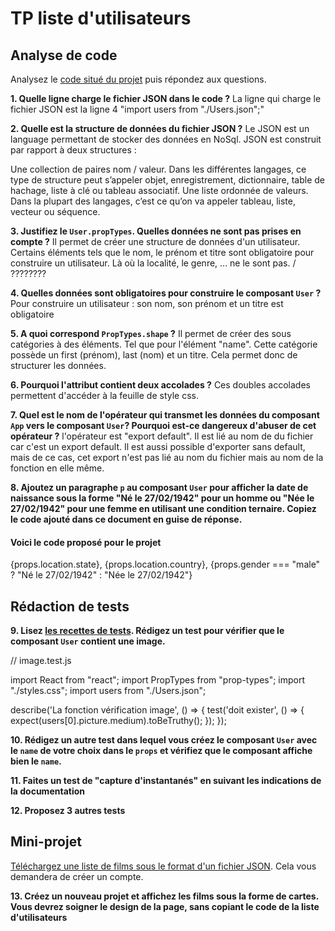 # TP liste d'utilisateurs

## Analyse de code

Analysez le [code situé du projet](https://codesandbox.io/s/tp-props-q0wln?file=/src/App.js) puis répondez aux questions.


**1. Quelle ligne charge le fichier JSON dans le code ?**
La ligne qui charge le fichier JSON est la ligne 4 "import users from "./Users.json";"

**2. Quelle est la structure de données du fichier JSON ?**
Le JSON est un language permettant de stocker des données en NoSql.
JSON est construit par rapport à deux structures :

Une collection de paires nom / valeur. Dans les différentes langages, ce type de structure peut s’appeler objet, enregistrement, dictionnaire, table de hachage, liste à clé ou tableau associatif.
Une liste ordonnée de valeurs. Dans la plupart des langages, c’est ce qu’on va appeler tableau, liste, vecteur ou séquence.

**3. Justifiez le `User.propTypes`. Quelles données ne sont pas prises en compte ?**
Il permet de créer une structure de données d'un utilisateur. Certains éléments tels que le nom, le prénom et titre sont obligatoire pour construire un utilisateur. Là où la localité, le genre, ... ne le sont pas. / ????????

**4. Quelles données sont obligatoires pour construire le composant `User` ?**
Pour construire un utilisateur : son nom, son prénom et un titre est obligatoire

**5. A quoi correspond `PropTypes.shape` ?**
Il permet de créer des sous catégories à des éléments. Tel que pour l'élément "name". Cette catégorie possède un first (prénom), last (nom) et un titre. Cela permet donc de structurer les données.

**6. Pourquoi l'attribut contient deux accolades ?**
Ces doubles accolades permettent d'accéder à la feuille de style css.

**7. Quel est le nom de l'opérateur qui transmet les données du composant `App` vers le composant `User`? Pourquoi est-ce dangereux d'abuser de cet opérateur ?**
l'opérateur est "export default". Il est lié au nom de du fichier car c'est un export default. Il est aussi possible d'exporter sans default, mais de ce cas, cet export n'est pas lié au nom du fichier mais au nom de la fonction en elle même.


**8. Ajoutez un paragraphe `p` au composant `User` pour afficher la date de naissance sous la forme "Né le 27/02/1942" pour un homme ou "Née le 27/02/1942" pour une femme en utilisant une condition ternaire. Copiez le code ajouté dans ce document en guise de réponse.**


#### Voici le code proposé pour le projet

<p>
      {props.location.state}, {props.location.country},
      {props.gender === "male" ? "Né le 27/02/1942" : "Née le 27/02/1942"}
</p>

####

## Rédaction de tests
**9. Lisez [les recettes de tests](https://fr.reactjs.org/docs/testing-recipes.html#gatsby-focus-wrapper). Rédigez un test pour vérifier que le composant `User` contient une image.**

// image.test.js

import React from "react";
import PropTypes from "prop-types";
import "./styles.css";
import users from "./Users.json";

describe('La fonction vérification image', () => {
  test('doit exister', () => {
    expect(users[0].picture.medium).toBeTruthy();
  });
});

**10. Rédigez un autre test dans lequel vous créez le composant `User` avec le `name` de votre choix dans le `props` et vérifiez que le composant affiche bien le `name`.**

**11. Faites un test de "capture d'instantanés" en suivant les indications de la documentation**

**12. Proposez 3 autres tests**


## Mini-projet

[Téléchargez une liste de films sous le format d'un fichier JSON](https://imdb-api.com/). Cela vous demandera de créer un compte.

**13. Créez un nouveau projet et affichez les films sous la forme de cartes. Vous devrez soigner le design de la page, sans copiant le code de la liste d'utilisateurs**
